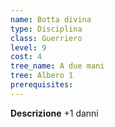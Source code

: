 ```yaml
---
name: Botta divina
type: Disciplina
class: Guerriero
level: 9
cost: 4
tree_name: A due mani
tree: Albero 1
prerequisites: 
---
```


**Descrizione**
+1 danni